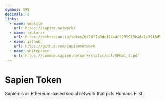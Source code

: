 ```yaml
---
symbol: SPN
decimals: 6
links:
  - name: website
    url: https://sapien.network/
  - name: explorer
    url: https://etherscan.io/token/0x20f7a3ddf244dc9299975b4da1c39f8d5d75f05a
  - name: github
    url: https://github.com/sapiennetwork
  - name: whitepaper
    url: https://common.sapien.network/static/pdf/SPNv1_4.pdf
---
```


# Sapien Token

Sapien is an Ethereum-based social network that puts Humans First.
